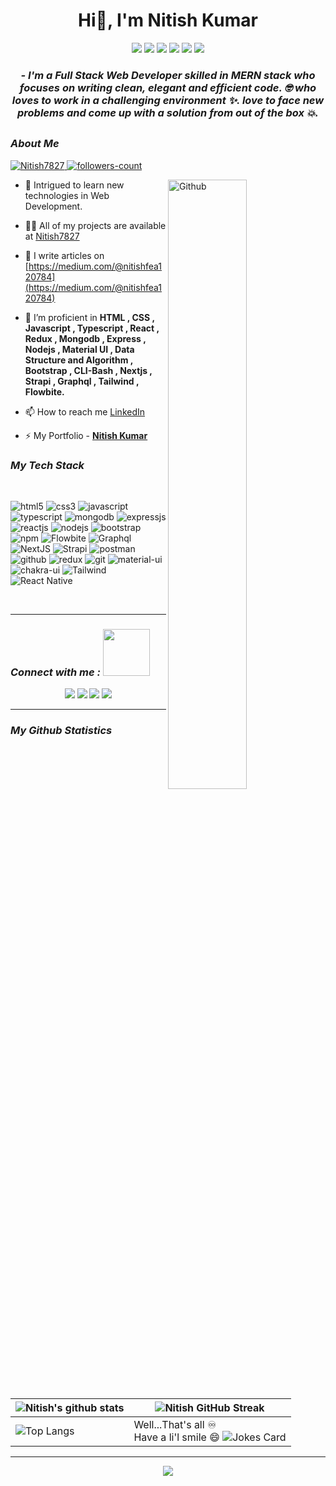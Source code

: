 <!----------------------------------- Heading Section ------------------------------------>

<div align="left">   
  <h1 align="center">  Hi👋, I'm Nitish Kumar</h1>  

<p align= "center">
<img src="https://img.shields.io/badge/M-MongoDB-brightgreen"/>
<img src="https://img.shields.io/badge/E-Express-black"/>
<img src="https://img.shields.io/badge/R-React-skyblue"/>
<img src="https://img.shields.io/badge/N-Node-green"/>
<img src="https://img.shields.io/badge/JS-Javascript-white"/>
<img src="https://img.shields.io/badge/R-React Native-blue"/>
</p>
  
  <!----------------------------------- About Section ------------------------------------>
  
<h3 align="center"> <i>- I'm a Full Stack Web Developer skilled in MERN stack who focuses on writing clean, elegant and efficient code. 🤓 who loves to work in a challenging environment ✨. love to face new problems and come up with a solution from out of the box 💥. </i> </h3>
  


## <h3 style="display:flex; align-items: center"> <i> About Me </i>
</h3> 
 
 <!----------------------------------- Profile View Section ------------------------------------>   
  <p align="left">
    <a href="https://github.com/Nitish7827">
        <img src="https://komarev.com/ghpvc/?username=Nitish7827&label=Profile%20views&color=0e75b6&style=flat" alt="Nitish7827" />
    </a>
    <a href="https://github.com/Nitish7827?tab=followers">
        <img src="https://img.shields.io/github/followers/Nitish8800?label=Followers&style=social" alt="followers-count">
    </a>
</p>
</div>

<img width="50%" align="right" alt="Github" src="https://media0.giphy.com/media/KDDpcKigbfFpnejZs6/giphy.gif?cid=ecf05e47oy6f4zjs8g1qoiystc56cu7r9tb8a1fe76e05oty&rid=giphy.gif" />

- 🔭 Intrigued to learn new technologies in Web Development.

- 👨‍💻 All of my projects are available at [Nitish7827](https://github.com/Nitish7827?tab=repositories)

- 📝 I write articles on [https://medium.com/@nitishfea120784](https://medium.com/@nitishfea120784)

- 🌱 I’m proficient in **HTML , CSS , Javascript , Typescript , React , Redux , Mongodb , Express , Nodejs , Material UI , Data Structure and Algorithm , Bootstrap , CLI-Bash , Nextjs , Strapi , Graphql , Tailwind , Flowbite.**

- 📫 How to reach me [LinkedIn](https://www.linkedin.com/in/nitish-kumar-50a564205/)

- ⚡ My Portfolio - **[Nitish Kumar](https://portfolio-Nitish8800.vercel.app/)**

<h3 align="left" border="0"> <i> My Tech Stack </i> </h3>
<br>

<p>
    <img src="https://img.shields.io/badge/HTML5-E34F26?style=for-the-badge&logo=html5&logoColor=white" alt="html5" />
    <img src="https://img.shields.io/badge/CSS3-1572B6?style=for-the-badge&logo=css3&logoColor=white" alt="css3" />
    <img src="https://img.shields.io/badge/JavaScript-323330?style=for-the-badge&logo=javascript&logoColor=F7DF1E" alt="javascript" />
   <img src="https://img.shields.io/badge/Typescript-3F00FF?style=for-the-badge&logo=typescript&logoColor=white" alt="typescript" />
    <img src="https://img.shields.io/badge/MongoDB-4EA94B?style=for-the-badge&logo=mongodb&logoColor=white" alt="mongodb" />
    <img src="https://img.shields.io/badge/Express.js-000000?style=for-the-badge&logo=express&logoColor=white" alt="expressjs" />
    <img src="https://img.shields.io/badge/React-20232A?style=for-the-badge&logo=react&logoColor=61DAFB" alt="reactjs" />
      <img src="https://img.shields.io/badge/Node.js-339933?style=for-the-badge&logo=nodedotjs&logoColor=white" alt="nodejs" />
    <img src="https://img.shields.io/badge/Bootstrap-563D7C?style=for-the-badge&logo=bootstrap&logoColor=white" alt="bootstrap" />
    <img src="https://img.shields.io/badge/npm-CB3837?style=for-the-badge&logo=npm&logoColor=white" alt="npm" />
    <img src="https://img.shields.io/badge/Flowbite%20React-1572B6?style=for-the-badge&logo=FlowbiteReact&logoColor=white" alt="Flowbite" />
    <img src="https://img.shields.io/badge/Graphql-563D7C?style=for-the-badge&logo=Graphql&logoColor=white" alt="Graphql" />
    <img src="https://img.shields.io/badge/NextJS-323330?style=for-the-badge&logo=NextJS&logoColor=F7DF1E" alt="NextJS" />
   <img src="https://img.shields.io/badge/Strapi-3F00FF?style=for-the-badge&logo=Strapi&logoColor=white" alt="Strapi" />
  <img src="https://img.shields.io/badge/Postman-FF6C37?style=for-the-badge&logo=Postman&logoColor=white" alt="postman" />
    <img src="https://img.shields.io/badge/GitHub-100000?style=for-the-badge&logo=github&logoColor=white" alt="github" />
    <img src="https://img.shields.io/badge/Redux-593D88?style=for-the-badge&logo=redux&logoColor=white" alt="redux" />
    <img src="https://img.shields.io/badge/Git-f44d27?style=for-the-badge&logo=git&logoColor=white" alt="git" />
    <img src="https://img.shields.io/badge/Material%20UI-007FFF?style=for-the-badge&logo=mui&logoColor=white" alt="material-ui" />
    <img src="https://img.shields.io/badge/Chakra%20UI-3bc7bd?style=for-the-badge&logo=chakraui&logoColor=white" alt="chakra-ui" />
  <img src="https://img.shields.io/badge/Tailwind%20CSS-E34F26?style=for-the-badge&logo=Tailwind CSS&logoColor=white" alt="Tailwind" />
     <img src="https://img.shields.io/badge/React Native-323330?style=for-the-badge&logo=React Native&logoColor=F7DF1E" alt="React Native" />
</p>
<br> 
        
<hr>
<h3> <i> Connect with me : </i> <img src="https://raw.githubusercontent.com/ShahriarShafin/ShahriarShafin/main/Assets/handshake.gif" width="75" /></h3>
<p align="center">
  <a href="https://www.linkedin.com/in/nitish-kumar-50a564205/"><img src="https://img.shields.io/badge/LinkedIn-0077B5?style=for-the-badge&logo=linkedin&logoColor=white"></a>
  <a href="https://twitter.com/Nitishk60487582"><img src="https://img.shields.io/badge/twitter-1c9ceb?style=for-the-badge&logo=twitter&logoColor=white"></a>
  <a href="https://www.instagram.com/_niku_8800/"><img src="https://img.shields.io/badge/instagram-d11b59?style=for-the-badge&logo=instagram&logoColor=white"></a>
    <a href="https://portfolio-Nitish8800.vercel.app/"><img src="https://img.shields.io/badge/portfolio-00000?style=for-the-badge&logo=portfolio&logoColor=black"></a>
  
</p>
<hr />
<h3> <i> My Github Statistics </i></h3>



| ![Nitish's github stats](https://github-readme-stats.vercel.app/api?username=Nitish7827&show_icons=true&theme=tokyonight) | ![Nitish GitHub Streak](https://github-readme-streak-stats.herokuapp.com/?user=Nitish7827&theme=tokyonight) |
| --- | --- |
| ![Top Langs](https://github-readme-stats.vercel.app/api/top-langs/?username=Nitish7827&theme=tokyonight) | Well...That's all ♾️ <br> Have a li'l smile 😄 ![Jokes Card](https://readme-jokes.vercel.app/api?theme=tokyonight)|


<hr>


<p align="center">
  <img  src="https://raw.githubusercontent.com/Trilokia/Trilokia/379277808c61ef204768a61bbc5d25bc7798ccf1/bottom_header.svg">
  </p>



